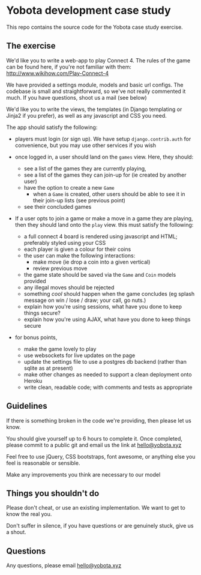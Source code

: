 # Yobota development case study

This repo contains the source code for the Yobota case study exercise.

## The exercise
We'd like you to write a web-app to play Connect 4. 
The rules of the game can be found here, if you're not familiar with them: <http://www.wikihow.com/Play-Connect-4>

We have provided a settings module, models and basic url configs. 
The codebase is small and straightforward, so we've not really commented
it much. If you have questions, shoot us a mail (see below) 

We'd like you to write the views, the templates (in Django templating 
or Jinja2 if you prefer), as well as any javascript and CSS you need.

The app should satisfy the following:

- players must login (or sign up). We have setup `django.contrib.auth` for convenience, 
but you may use other services if you wish

- once logged in, a user should land on the `games` view. Here, they should:
    - see a list of the games they are currently playing, 
    - see a list of the games they can join-up for (ie created by another user)
    - have the option to create a new `Game`
        - when a `Game` is created, other users should be able to see it in their join-up lists (see previous point)  
    - see their concluded games 

- If a user opts to join a game or make a move in a game they are playing, then they should land onto the `play` view.
this must satisfy the following:
    - a full connect 4 board is rendered using javascript and HTML; preferably styled using your CSS
    - each player is given a colour for their coins 
    - the user can make the following interactions:
        - make move (ie drop a coin into a given vertical)
        - review previous move
    - the game state should be saved via the `Game` and `Coin` models provided
    - any illegal moves should be rejected
    - something *cool* should happen when the game concludes (eg splash message on win / lose / draw; your call, go nuts.)
    - explain how you're using sessions, what have you done to keep things secure?
    - explain how you're using AJAX, what have you done to keep things secure

- for bonus points,  
    - make the game lovely to play
    - use websockets for live updates on the page
    - update the settings file to use a postgres db backend (rather than sqlite as at present)
    - make other changes as needed to support a clean deployment onto Heroku
    - write clean, readable code; with comments and tests as appropriate


## Guidelines
If there is something broken in the code we're providing, then please let us know. 

You should give yourself up to 6 hours to complete it. Once completed,
please commit to a public git and email us the link at <hello@yobota.xyz>

Feel free to use jQuery, CSS bootstraps, font awesome, or anything else you feel is reasonable or sensible. 

Make any improvements you think are necessary to our model


## Things you shouldn't do 
Please don't cheat, or use an existing implementation. We want to get to know the real you.

Don't suffer in silence, if you have questions or are genuinely stuck, give us a shout.

 
## Questions
Any questions, please email <hello@yobota.xyz>

